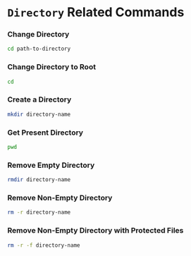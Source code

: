 # `Directory` Related Commands

### Change Directory

```bash
cd path-to-directory
```

### Change Directory to Root

```bash
cd
```

### Create a Directory

```bash
mkdir directory-name
```

### Get Present Directory

```bash
pwd
```

### Remove Empty Directory

```bash
rmdir directory-name
```

### Remove Non-Empty Directory

```bash
rm -r directory-name
```

### Remove Non-Empty Directory with Protected Files

```bash
rm -r -f directory-name
```
